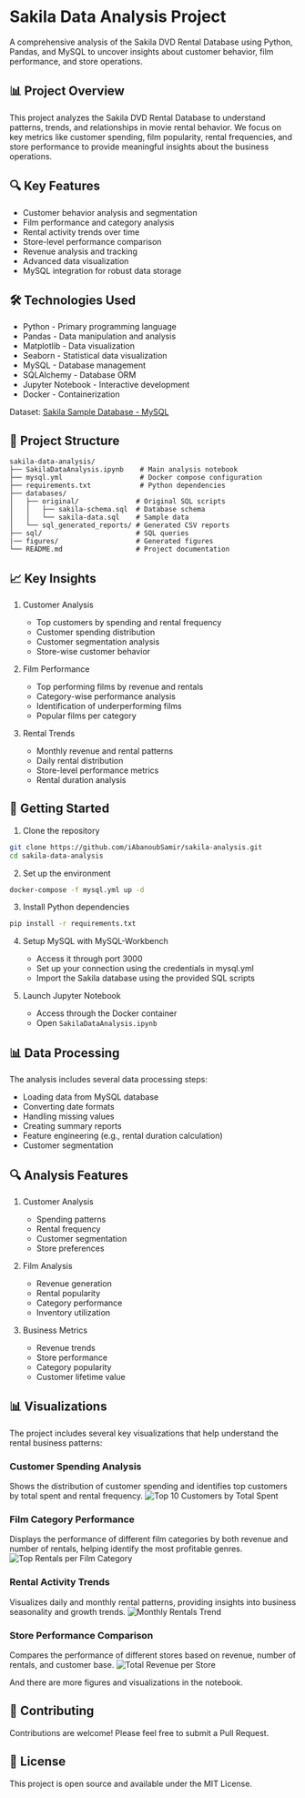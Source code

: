 # Sakila Data Analysis Project

A comprehensive analysis of the Sakila DVD Rental Database using Python, Pandas, and MySQL to uncover insights about customer behavior, film performance, and store operations.

## 📊 Project Overview

This project analyzes the Sakila DVD Rental Database to understand patterns, trends, and relationships in movie rental behavior. We focus on key metrics like customer spending, film popularity, rental frequencies, and store performance to provide meaningful insights about the business operations.

## 🔍 Key Features

- Customer behavior analysis and segmentation
- Film performance and category analysis
- Rental activity trends over time
- Store-level performance comparison
- Revenue analysis and tracking
- Advanced data visualization
- MySQL integration for robust data storage

## 🛠️ Technologies Used

- Python - Primary programming language
- Pandas - Data manipulation and analysis
- Matplotlib - Data visualization
- Seaborn - Statistical data visualization
- MySQL - Database management
- SQLAlchemy - Database ORM
- Jupyter Notebook - Interactive development
- Docker - Containerization

Dataset: [Sakila Sample Database - MySQL](https://dev.mysql.com/doc/sakila/en/)

## 📂 Project Structure

```
sakila-data-analysis/
├── SakilaDataAnalysis.ipynb    # Main analysis notebook
├── mysql.yml                   # Docker compose configuration
├── requirements.txt            # Python dependencies
├── databases/
│   ├── original/              # Original SQL scripts
│   │   ├── sakila-schema.sql  # Database schema
│   │   └── sakila-data.sql    # Sample data
│   └── sql_generated_reports/ # Generated CSV reports
├── sql/                       # SQL queries
|── figures/                   # Generated figures
└── README.md                  # Project documentation
```

## 📈 Key Insights

1. Customer Analysis
   - Top customers by spending and rental frequency
   - Customer spending distribution
   - Customer segmentation analysis
   - Store-wise customer behavior

2. Film Performance
   - Top performing films by revenue and rentals
   - Category-wise performance analysis
   - Identification of underperforming films
   - Popular films per category

3. Rental Trends
   - Monthly revenue and rental patterns
   - Daily rental distribution
   - Store-level performance metrics
   - Rental duration analysis

## 🚀 Getting Started

1. Clone the repository
```bash
git clone https://github.com/iAbanoubSamir/sakila-analysis.git
cd sakila-data-analysis
```

2. Set up the environment
```bash
docker-compose -f mysql.yml up -d
```

3. Install Python dependencies
```bash
pip install -r requirements.txt
```

4. Setup MySQL with MySQL-Workbench
   - Access it through port 3000
   - Set up your connection using the credentials in mysql.yml
   - Import the Sakila database using the provided SQL scripts

5. Launch Jupyter Notebook
   - Access through the Docker container
   - Open `SakilaDataAnalysis.ipynb`

## 📊 Data Processing

The analysis includes several data processing steps:

- Loading data from MySQL database
- Converting date formats
- Handling missing values
- Creating summary reports
- Feature engineering (e.g., rental duration calculation)
- Customer segmentation

## 🔍 Analysis Features

1. Customer Analysis
   - Spending patterns
   - Rental frequency
   - Customer segmentation
   - Store preferences

2. Film Analysis
   - Revenue generation
   - Rental popularity
   - Category performance
   - Inventory utilization

3. Business Metrics
   - Revenue trends
   - Store performance
   - Category popularity
   - Customer lifetime value

## 📊 Visualizations

The project includes several key visualizations that help understand the rental business patterns:

### Customer Spending Analysis
Shows the distribution of customer spending and identifies top customers by total spent and rental frequency.
![Top 10 Customers by Total Spent](figures/Top%2010%20Customers%20by%20Total%20Spent.png)

### Film Category Performance
Displays the performance of different film categories by both revenue and number of rentals, helping identify the most profitable genres.
![Top Rentals per Film Category](figures/Total%20Rentals%20per%20Film%20Category.png)

### Rental Activity Trends
Visualizes daily and monthly rental patterns, providing insights into business seasonality and growth trends.
![Monthly Rentals Trend](figures/Monthly%20Rentals%20Trend.png)

### Store Performance Comparison
Compares the performance of different stores based on revenue, number of rentals, and customer base.
![Total Revenue per Store](figures/Total%20Revenue%20per%20Store.png)

And there are more figures and visualizations in the notebook.

## 🤝 Contributing

Contributions are welcome! Please feel free to submit a Pull Request.

## 📝 License

This project is open source and available under the MIT License.
